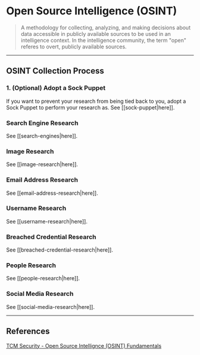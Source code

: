 # Open Source Intelligence (OSINT)

> A methodology for collecting, analyzing, and making decisions about data accessible in publicly available sources to be used in an intelligence context. In the intelligence community, the term "open" referes to overt, publicly available sources.

---

## OSINT Collection Process

### 1. (Optional) Adopt a Sock Puppet

If you want to prevent your research from being tied back to you, adopt a Sock Puppet to perform your research as. See [[sock-puppet|here]].

### Search Engine Research

See [[search-engines|here]].

### Image Research

See [[image-research|here]].

### Email Address Research

See [[email-address-research|here]].

### Username Research

See [[username-research|here]].

### Breached Credential Research

See [[breached-credential-research|here]].

### People Research

See [[people-research|here]].

### Social Media Research

See [[social-media-research|here]].

---

## References

[TCM Security - Open Source Intellignce (OSINT) Fundamentals](https://academy.tcm-sec.com/p/osint-fundamentals)
